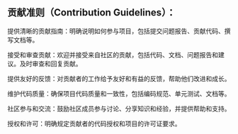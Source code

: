 ## 贡献准则（Contribution Guidelines）：

提供清晰的贡献指南：明确说明如何参与项目，包括提交问题报告、贡献代码、撰写文档等。

接受和审查贡献：欢迎并接受来自社区的贡献，包括代码、文档、问题报告和建议。及时审查和回复贡献。

提供友好的反馈：对贡献者的工作给予友好和有益的反馈，帮助他们改进和成长。

维护代码质量：确保项目代码质量和一致性，包括编码规范、单元测试、文档等。

社区参与和交流：鼓励社区成员参与讨论、分享知识和经验，并提供帮助和支持。

授权和许可：明确规定贡献者的代码授权和项目的许可证要求。